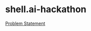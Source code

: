 # shell.ai-hackathon
[Problem Statement](https://www.shell.com/energy-and-innovation/digitalisation/digital-and-ai-competitions/shell-ai-hackathon-for-sustainable-and-affordable-energy.html?utm_source=google&utm_medium=cpc&utm_content=copy_search&utm_campaign=crpt_shellai_hackathon_2023&gclid=CjwKCAjw5remBhBiEiwAxL2M92RKYKGcIth4vPROqovFqeqdwOwbpRXCfjwYMmKn0oiXsyp0QewB9xoCgNkQAvD_BwE)
